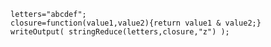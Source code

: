 ```luceescript+trycf
letters="abcdef";
closure=function(value1,value2){return value1 & value2;}
writeOutput( stringReduce(letters,closure,"z") );
```
